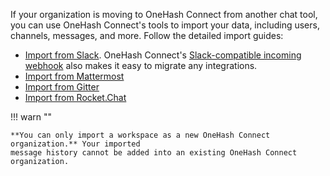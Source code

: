 If your organization is moving to OneHash Connect from another chat tool, you can use
OneHash Connect's tools to import your data, including users, channels, messages, and
more. Follow the detailed import guides:

* [Import from Slack](/help/import-from-slack). OneHash Connect's [Slack-compatible
  incoming webhook](https://zulip.com/integrations/doc/slack_incoming) also
  makes it easy to migrate any integrations.
* [Import from Mattermost](/help/import-from-mattermost)
* [Import from Gitter](/help/import-from-gitter)
* [Import from Rocket.Chat](/help/import-from-rocketchat)

!!! warn ""

    **You can only import a workspace as a new OneHash Connect organization.** Your imported
    message history cannot be added into an existing OneHash Connect organization.
